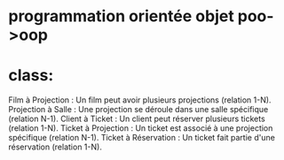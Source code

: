 # programmation orientée objet poo->oop
# class:

Film à Projection : Un film peut avoir plusieurs projections (relation 1-N).
Projection à Salle : Une projection se déroule dans une salle spécifique (relation N-1).
Client à Ticket : Un client peut réserver plusieurs tickets (relation 1-N).
Ticket à Projection : Un ticket est associé à une projection spécifique (relation N-1).
Ticket à Réservation : Un ticket fait partie d'une réservation (relation 1-N).
